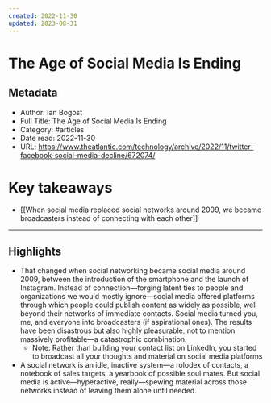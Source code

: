 ```yaml
---
created: 2022-11-30
updated: 2023-08-31
---
```

# The Age of Social Media Is Ending

## Metadata
- Author: Ian Bogost
- Full Title: The Age of Social Media Is Ending
- Category: #articles
- Date read: 2022-11-30
- URL: https://www.theatlantic.com/technology/archive/2022/11/twitter-facebook-social-media-decline/672074/
# Key takeaways
- [[When social media replaced social networks around 2009, we became broadcasters instead of connecting with each other]]

---

## Highlights
- That changed when social networking became social media around 2009, between the introduction of the smartphone and the launch of Instagram. Instead of connection—forging latent ties to people and organizations we would mostly ignore—social media offered platforms through which people could publish content as widely as possible, well beyond their networks of immediate contacts. Social media turned you, me, and everyone into broadcasters (if aspirational ones). The results have been disastrous but also highly pleasurable, not to mention massively profitable—a catastrophic combination.
    - Note: Rather than building your contact list on LinkedIn, you started to broadcast all your thoughts and material on social media platforms
- A social network is an idle, inactive system—a rolodex of contacts, a notebook of sales targets, a yearbook of possible soul mates. But social media is active—hyperactive, really—spewing material across those networks instead of leaving them alone until needed.

